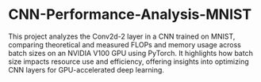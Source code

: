 # CNN-Performance-Analysis-MNIST
This project analyzes the Conv2d-2 layer in a CNN trained on MNIST, comparing theoretical and measured FLOPs and memory usage across batch sizes on an NVIDIA V100 GPU using PyTorch. It highlights how batch size impacts resource use and efficiency, offering insights into optimizing CNN layers for GPU-accelerated deep learning.

